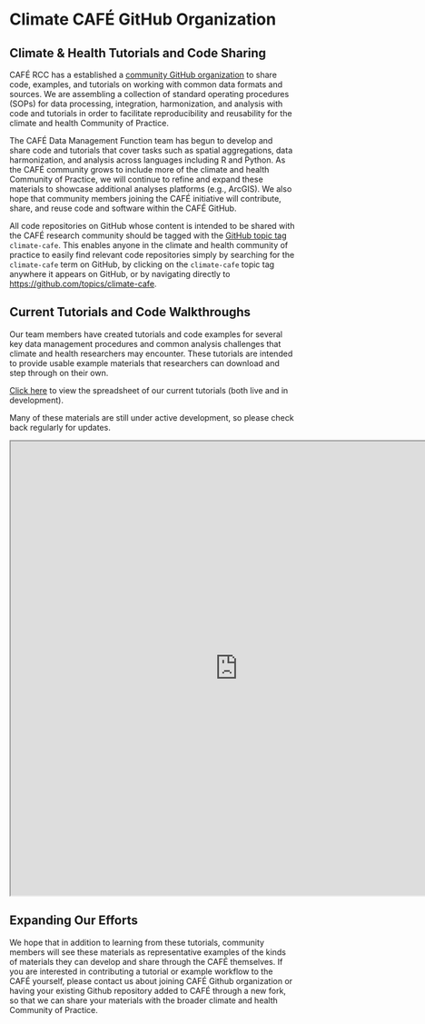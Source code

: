 # Climate CAFÉ GitHub Organization

## Climate & Health Tutorials and Code Sharing

CAFÉ RCC has a established a [community GitHub organization](https://github.com/Climate-CAFE) to share code, examples, and tutorials on working with common data formats and sources. We are assembling a collection of standard operating procedures (SOPs) for data processing, integration, harmonization, and analysis with code and tutorials in order to facilitate reproducibility and reusability for the climate and health Community of Practice.  

The CAFÉ Data Management Function team has begun to develop and share code and tutorials that cover tasks such as spatial aggregations, data harmonization, and analysis across languages including R and Python. As the CAFÉ community grows to include more of the climate and health Community of Practice, we will continue to refine and expand these materials to showcase additional analyses platforms (e.g., ArcGIS). We also hope that community members joining the CAFÉ initiative will contribute, share, and reuse code and software within the CAFÉ GitHub.

All code repositories on GitHub whose content is intended to be shared with the CAFÉ research community should be tagged with the [GitHub topic tag](https://docs.github.com/en/repositories/managing-your-repositorys-settings-and-features/customizing-your-repository/classifying-your-repository-with-topics) `climate-cafe`. This enables anyone in the climate and health community of practice to easily find relevant code repositories simply by searching for the `climate-cafe` term on GitHub, by clicking on the `climate-cafe` topic tag anywhere it appears on GitHub, or by navigating directly to https://github.com/topics/climate-cafe.

## Current Tutorials and Code Walkthroughs

Our team members have created tutorials and code examples for several key data management procedures and common analysis challenges that climate and health researchers may encounter. These tutorials are intended to provide usable example materials that researchers can download and step through on their own.

[Click here](https://docs.google.com/spreadsheets/d/e/2PACX-1vT2fXkP5T8EvnTeF3yuOmv3w6AWkYiHpasJqEO9hpiMtKWn3V8baEjr1sVQbWL5vAI7GClMqzhlaRfS/pubhtml) to view the spreadsheet of our current tutorials (both live and in development).

Many of these materials are still under active development, so please check back regularly for updates.

<div style="text-align: center">
  <iframe src="https://docs.google.com/spreadsheets/d/e/2PACX-1vT2fXkP5T8EvnTeF3yuOmv3w6AWkYiHpasJqEO9hpiMtKWn3V8baEjr1sVQbWL5vAI7GClMqzhlaRfS/pubhtml?gid=0&amp;single=true&amp;widget=true&amp;headers=false" width="800" height="800" scrolling="yes"></iframe>
</div>


## Expanding Our Efforts

We hope that in addition to learning from these tutorials, community members will see these materials as representative examples of the kinds of materials they can develop and share through the CAFÉ themselves. If you are interested in contributing a tutorial or example workflow to the CAFÉ yourself, please contact us about joining CAFÉ Github organization or having your existing Github repository added to CAFÉ through a new fork, so that we can share your materials with the broader climate and health Community of Practice.
